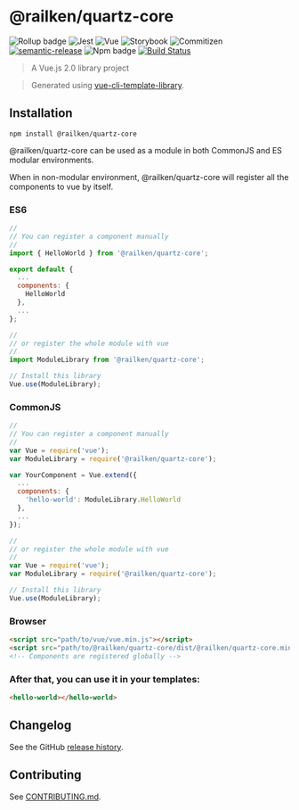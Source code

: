 # @railken/quartz-core

![Rollup badge](https://img.shields.io/badge/Rollup-^0.53.3-ff69b4.svg)
![Jest](https://img.shields.io/badge/Jest-^22.0.4-blue.svg)
![Vue](https://img.shields.io/badge/Vue-^2.5.13-brightgreen.svg)
![Storybook](https://img.shields.io/badge/Storybook-^3.3.3-ff70a3.svg)
![Commitizen](https://img.shields.io/badge/Commitizen-enabled-brightgreen.svg)
[![semantic-release](https://img.shields.io/badge/%20%20%F0%9F%93%A6%F0%9F%9A%80-semantic--release-e10079.svg)](https://github.com/semantic-release/semantic-release)
![Npm badge](https://img.shields.io/npm/v/@railken/quartz-core.svg)
[![Build Status](https://travis-ci.org/railken/quartz-core.svg?branch=master)](https://travis-ci.org/railken/quartz-core)

> A Vue.js 2.0 library project

> Generated using [vue-cli-template-library](https://github.com/julon/vue-cli-template-library).

## Installation
```
npm install @railken/quartz-core
```
@railken/quartz-core can be used as a module in both CommonJS and ES modular environments.

When in non-modular environment, @railken/quartz-core will register all the components to vue by itself.</p>

### ES6
```js
//
// You can register a component manually
//
import { HelloWorld } from '@railken/quartz-core';

export default {
  ...
  components: {
    HelloWorld
  },
  ...
};

//
// or register the whole module with vue
//
import ModuleLibrary from '@railken/quartz-core';

// Install this library
Vue.use(ModuleLibrary);
```

### CommonJS
```js
//
// You can register a component manually
//
var Vue = require('vue');
var ModuleLibrary = require('@railken/quartz-core');

var YourComponent = Vue.extend({
  ...
  components: {
    'hello-world': ModuleLibrary.HelloWorld
  },
  ...
});

//
// or register the whole module with vue
//
var Vue = require('vue');
var ModuleLibrary = require('@railken/quartz-core');

// Install this library
Vue.use(ModuleLibrary);
```

### Browser

```html
<script src="path/to/vue/vue.min.js"></script>
<script src="path/to/@railken/quartz-core/dist/@railken/quartz-core.min.js"></script>
<!-- Components are registered globally -->
```

### After that, you can use it in your templates:

```html
<hello-world></hello-world>
```

## Changelog

See the GitHub [release history](https://github.com/railken/quartz-core/releases).

## Contributing

See [CONTRIBUTING.md](.github/CONTRIBUTING.md).
